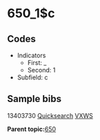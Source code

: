 # 650\_1$c

## Codes

-   Indicators
    -   First: \_
    -   Second: 1
-   Subfield: c

## Sample bibs

13403730 [Quicksearch](https://search.library.yale.edu/catalog/13403730) [VXWS](http://prodorbis.library.yale.edu:7014/vxws/GetHoldingsService?bibId=13403730)

**Parent topic:**[650](../../tags/650/650.md)

